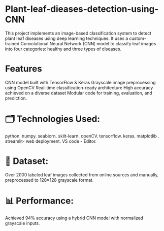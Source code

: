 # Plant-leaf-dieases-detection-using-CNN
This project implements an image-based classification system to detect plant leaf diseases using deep learning techniques. It uses a custom-trained Convolutional Neural Network (CNN) model to classify leaf images into four categories: healthy and three types of diseases.

# Features 
CNN model built with TensorFlow & Keras
Grayscale image preprocessing using OpenCV
Real-time classification-ready architecture
High accuracy achieved on a diverse dataset
Modular code for training, evaluation, and prediction.
# 🗂️ Technologies Used:
python.
numpy.
seabiorn.
skilt-learn.
openCV.
tensorflow.
keras.
matplotlib .
streamlit- web deployment.
VS code - Editor.
# 📁 Dataset:
Over 2000 labeled leaf images collected from online sources and manually, preprocessed to 128×128 grayscale format.
# 📊 Performance:
Achieved 94% accuracy using a hybrid CNN model with normalized grayscale inputs.
